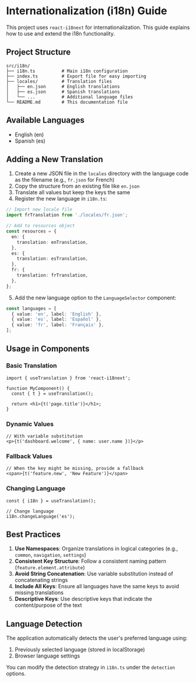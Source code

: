 # Internationalization (i18n) Guide

This project uses `react-i18next` for internationalization. This guide explains how to use and extend the i18n functionality.

## Project Structure

```
src/i18n/
├── i18n.ts          # Main i18n configuration
├── index.ts         # Export file for easy importing
├── locales/         # Translation files
│   ├── en.json      # English translations
│   ├── es.json      # Spanish translations
│   └── ...          # Additional language files
└── README.md        # This documentation file
```

## Available Languages

- English (en)
- Spanish (es)

## Adding a New Translation

1. Create a new JSON file in the `locales` directory with the language code as the filename (e.g., `fr.json` for French)
2. Copy the structure from an existing file like `en.json`
3. Translate all values but keep the keys the same
4. Register the new language in `i18n.ts`:

```typescript
// Import new locale file
import frTranslation from './locales/fr.json';

// Add to resources object
const resources = {
  en: {
    translation: enTranslation,
  },
  es: {
    translation: esTranslation,
  },
  fr: {
    translation: frTranslation,
  },
};
```

5. Add the new language option to the `LanguageSelector` component:

```typescript
const languages = [
  { value: 'en', label: 'English' },
  { value: 'es', label: 'Español' },
  { value: 'fr', label: 'Français' },
];
```

## Usage in Components

### Basic Translation

```tsx
import { useTranslation } from 'react-i18next';

function MyComponent() {
  const { t } = useTranslation();

  return <h1>{t('page.title')}</h1>;
}
```

### Dynamic Values

```tsx
// With variable substitution
<p>{t('dashboard.welcome', { name: user.name })}</p>
```

### Fallback Values

```tsx
// When the key might be missing, provide a fallback
<span>{t('feature.new', 'New Feature')}</span>
```

### Changing Language

```tsx
const { i18n } = useTranslation();

// Change language
i18n.changeLanguage('es');
```

## Best Practices

1. **Use Namespaces**: Organize translations in logical categories (e.g., `common`, `navigation`, `settings`)
2. **Consistent Key Structure**: Follow a consistent naming pattern (`feature.element.attribute`)
3. **Avoid String Concatenation**: Use variable substitution instead of concatenating strings
4. **Include All Keys**: Ensure all languages have the same keys to avoid missing translations
5. **Descriptive Keys**: Use descriptive keys that indicate the content/purpose of the text

## Language Detection

The application automatically detects the user's preferred language using:

1. Previously selected language (stored in localStorage)
2. Browser language settings

You can modify the detection strategy in `i18n.ts` under the `detection` options.

